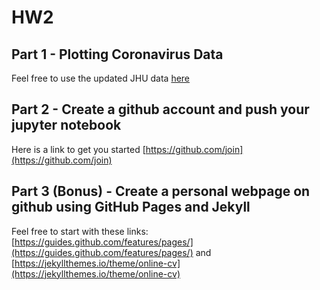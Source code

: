 # HW2

## Part 1 - Plotting Coronavirus Data
Feel free to use the updated JHU data [here](https://data.humdata.org/dataset/novel-coronavirus-2019-ncov-cases)

## Part 2 - Create a github account and push your jupyter notebook
Here is a link to get you started [https://github.com/join](https://github.com/join)

## Part 3 (Bonus) - Create a personal webpage on github using GitHub Pages and Jekyll
Feel free to start with these links:  [https://guides.github.com/features/pages/](https://guides.github.com/features/pages/) and [https://jekyllthemes.io/theme/online-cv](https://jekyllthemes.io/theme/online-cv)
